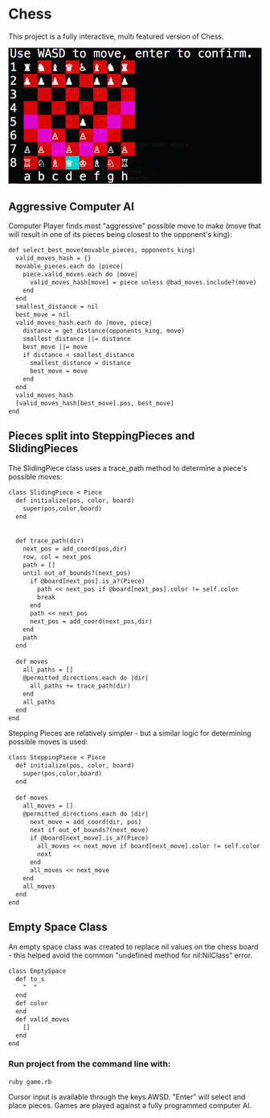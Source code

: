 # Chess

This project is a fully interactive, multi featured version of Chess.

![ScreenShot](/images/preview.png)

## Aggressive Computer AI

Computer Player finds most "aggressive" possible move to make (move that will result in one of its pieces being closest to the opponent's king):

```
def select_best_move(movable_pieces, opponents_king)
  valid_moves_hash = {}
  movable_pieces.each do |piece|
    piece.valid_moves.each do |move|
      valid_moves_hash[move] = piece unless @bad_moves.include?(move)
    end
  end
  smallest_distance = nil
  best_move = nil
  valid_moves_hash.each do |move, piece|
    distance = get_distance(opponents_king, move)
    smallest_distance ||= distance
    best_move ||= move
    if distance < smallest_distance
      smallest_distance = distance
      best_move = move
    end
  end
  valid_moves_hash
  [valid_moves_hash[best_move].pos, best_move]
end
```

## Pieces split into SteppingPieces and SlidingPieces

The SlidingPiece class uses a trace_path method to determine a piece's possible moves:

```
class SlidingPiece < Piece
  def initialize(pos, color, board)
    super(pos,color,board)
  end


  def trace_path(dir)
    next_pos = add_coord(pos,dir)
    row, col = next_pos
    path = []
    until out_of_bounds?(next_pos)
      if @board[next_pos].is_a?(Piece)
        path << next_pos if @board[next_pos].color != self.color
        break
      end
      path << next_pos
      next_pos = add_coord(next_pos,dir)
    end
    path
  end

  def moves
    all_paths = []
    @permitted_directions.each do |dir|
      all_paths += trace_path(dir)
    end
    all_paths
  end
end
```

Stepping Pieces are relatively simpler - but a similar logic for determining possible moves is used:

```
class SteppingPiece < Piece
  def initialize(pos, color, board)
    super(pos,color,board)
  end

  def moves
    all_moves = []
    @permitted_directions.each do |dir|
      next_move = add_coord(dir, pos)
      next if out_of_bounds?(next_move)
      if @board[next_move].is_a?(Piece)
        all_moves << next_move if board[next_move].color != self.color
        next
      end
      all_moves << next_move
    end
    all_moves
  end
end
```

## Empty Space Class

An empty space class was created to replace nil values on the chess board - this helped avoid the common "undefined method for nil:NilClass" error.

```
class EmptySpace
  def to_s
    "  "
  end
  def color
  end
  def valid_moves
    []
  end
end
```

### Run project from the command line with:

```ruby game.rb```

Cursor input is available through the keys AWSD. "Enter" will select and place
pieces. Games are played against a fully programmed computer AI.
